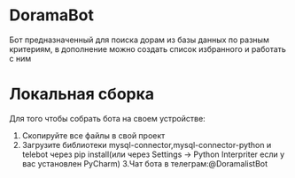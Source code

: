 # DoramaBot
Бот предназначенный для поиска дорам из базы данных по разным критериям, в дополнение можно создать список избранного и работать с ним
# Локальная сборка
Для того чтобы собрать бота на своем устройстве:
1. Скопируйте все файлы в свой проект
2. Загрузите библиотеки mysql-connector,mysql-connector-python и telebot через pip install(или через Settings -> Python Interpriter если у вас установлен PyCharm)
3.Чат бота в телеграм:@DoramalistBot

